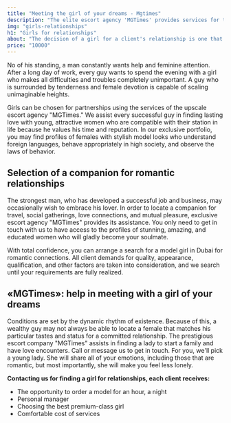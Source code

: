 ```yaml
---
title: "Meeting the girl of your dreams - Mgtimes"
description: "The elite escort agency 'MGTimes' provides services for the selection of girls for relationships. You can order a search for a model girl in Dubai for a romantic relationship at an affordable price and completely confidential"
img: "girls-relationships"
h1: "Girls for relationships"
about: "The decision of a girl for a client's relationship is one that our agency takes very carefully. Only a personalized approach is employed, taking into account all of your preferences and criteria. We will pick up a girl who has never been an escort and who you can get along with romantically and easily."
price: "10000"
---
```



No of his standing, a man constantly wants help and feminine attention. After a long day of work, every guy wants to spend the evening with a girl who makes all difficulties and troubles completely unimportant. A guy who is surrounded by tenderness and female devotion is capable of scaling unimaginable heights.

Girls can be chosen for partnerships using the services of the upscale escort agency "MGTimes." We assist every successful guy in finding lasting love with young, attractive women who are compatible with their station in life because he values his time and reputation. In our exclusive portfolio, you may find profiles of females with stylish model looks who understand foreign languages, behave appropriately in high society, and observe the laws of behavior.


## Selection of a companion for romantic relationships

The strongest man, who has developed a successful job and business, may occasionally wish to embrace his lover. In order to locate a companion for travel, social gatherings, love connections, and mutual pleasure, exclusive escort agency "MGTimes" provides its assistance. You only need to get in touch with us to have access to the profiles of stunning, amazing, and educated women who will gladly become your soulmate.

With total confidence, you can arrange a search for a model girl in Dubai for romantic connections. All client demands for quality, appearance, qualification, and other factors are taken into consideration, and we search until your requirements are fully realized.



## «MGTimes»: help in meeting with a girl of your dreams

Conditions are set by the dynamic rhythm of existence. Because of this, a wealthy guy may not always be able to locate a female that matches his particular tastes and status for a committed relationship. The prestigious escort company "MGTimes" assists in finding a lady to start a family and have love encounters. Call or message us to get in touch. For you, we'll pick a young lady. She will share all of your emotions, including those that are romantic, but most importantly, she will make you feel less lonely.


**Contacting us for finding a girl for relationships, each client receives:**
- The opportunity to order a model for an hour, a night
- Personal manager
- Choosing the best premium-class girl
- Comfortable cost of services
